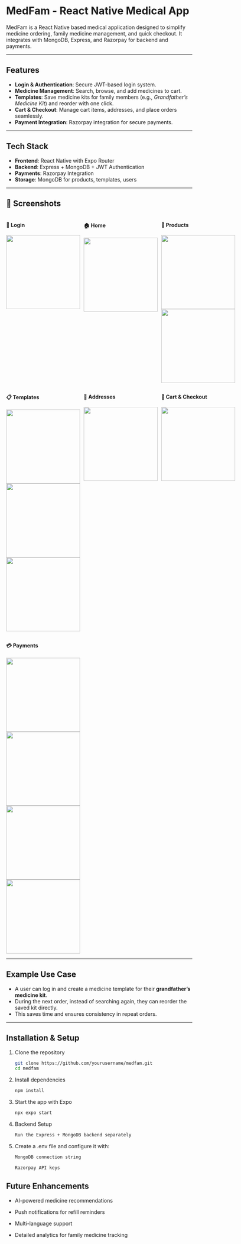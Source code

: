 # MedFam - React Native Medical App

MedFam is a React Native based medical application designed to simplify medicine ordering, family medicine management, and quick checkout. It integrates with MongoDB, Express, and Razorpay for backend and payments.  

---

## Features  

- **Login & Authentication**: Secure JWT-based login system.  
- **Medicine Management**: Search, browse, and add medicines to cart.  
- **Templates**: Save medicine kits for family members (e.g., *Grandfather’s Medicine Kit*) and reorder with one click.  
- **Cart & Checkout**: Manage cart items, addresses, and place orders seamlessly.  
- **Payment Integration**: Razorpay integration for secure payments.  

---

## Tech Stack  

- **Frontend**: React Native with Expo Router  
- **Backend**: Express + MongoDB + JWT Authentication  
- **Payments**: Razorpay Integration  
- **Storage**: MongoDB for products, templates, users  

---

## 📸 Screenshots  

<div style="display: grid; grid-template-columns: repeat(3, 1fr); gap: 10px;">

  <!-- Login -->
  <div>
    <h4>🔑 Login</h4>
    <img src="https://res.cloudinary.com/dxgs9krt4/image/upload/v1755409921/Login_Page_vnntpn.jpg" width="200"/>
  </div>

  <!-- Home -->
  <div>
    <h4>🏠 Home</h4>
    <img src="https://res.cloudinary.com/dxgs9krt4/image/upload/v1755409921/Home_Page_k5hczq.jpg" width="200"/>
  </div>

  <!-- Products -->
  <div>
    <h4>💊 Products</h4>
    <img src="https://res.cloudinary.com/dxgs9krt4/image/upload/v1755409921/Products_Page_2_sbdwk8.jpg" width="200"/>
    <img src="https://res.cloudinary.com/dxgs9krt4/image/upload/v1755409921/Products_Page_fprqpg.jpg" width="200"/>
  </div>

  <!-- Templates -->
  <div>
    <h4>📋 Templates</h4>
    <img src="https://res.cloudinary.com/dxgs9krt4/image/upload/v1755409921/Template_wyxhcl.jpg" width="200"/>
    <img src="https://res.cloudinary.com/dxgs9krt4/image/upload/v1755409921/Templates_Page_bhgfjx.jpg" width="200"/>
    <img src="https://res.cloudinary.com/dxgs9krt4/image/upload/v1755409921/Remove_Templates_page_wtf8rs.jpg" width="200"/>
  </div>

  <!-- Addresses -->
  <div>
    <h4>🏡 Addresses</h4>
    <img src="https://res.cloudinary.com/dxgs9krt4/image/upload/v1755409921/Addresses_Page_xsfwsb.jpg" width="200"/>
  </div>

  <!-- Cart -->
  <div>
    <h4>🛒 Cart & Checkout</h4>
    <img src="https://res.cloudinary.com/dxgs9krt4/image/upload/v1755409921/Cart_Checkout_sb3awg.jpg" width="200"/>
  </div>

  <!-- Payments -->
  <div>
    <h4>💳 Payments</h4>
    <img src="https://res.cloudinary.com/dxgs9krt4/image/upload/v1755409922/Razorpay_2_yez71a.jpg" width="200"/>
    <img src="https://res.cloudinary.com/dxgs9krt4/image/upload/v1755409922/Razorpay_1_hzrwgs.jpg" width="200"/>
    <img src="https://res.cloudinary.com/dxgs9krt4/image/upload/v1755409921/Payment_Ongoing_rznsxv.jpg" width="200"/>
    <img src="https://res.cloudinary.com/dxgs9krt4/image/upload/v1755409921/Payment_Completed_r56qsg.jpg" width="200"/>
  </div>

</div>

---

## Example Use Case  

- A user can log in and create a medicine template for their **grandfather’s medicine kit**.  
- During the next order, instead of searching again, they can reorder the saved kit directly.  
- This saves time and ensures consistency in repeat orders.  

---

## Installation & Setup  

1. Clone the repository  
   ```bash
   git clone https://github.com/yourusername/medfam.git
   cd medfam
   

2. Install dependencies
   ```bash
   npm install


3. Start the app with Expo
   ```bash
   npx expo start


4. Backend Setup
   ```bash
   Run the Express + MongoDB backend separately

5. Create a .env file and configure it with:
   ```bash
   MongoDB connection string

   Razorpay API keys

## Future Enhancements

- AI-powered medicine recommendations

- Push notifications for refill reminders

- Multi-language support

- Detailed analytics for family medicine tracking
